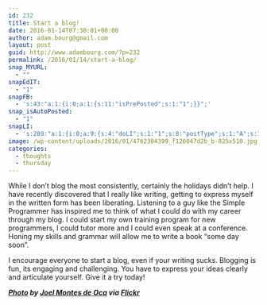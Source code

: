 ```yaml
---
id: 232
title: Start a blog!
date: 2016-01-14T07:30:01+00:00
author: adam.bourg@gmail.com
layout: post
guid: http://www.adambourg.com/?p=232
permalink: /2016/01/14/start-a-blog/
snap_MYURL:
  - ""
snapEdIT:
  - "1"
snapFB:
  - 's:43:"a:1:{i:0;a:1:{s:11:"isPrePosted";s:1:"1";}}";'
snap_isAutoPosted:
  - "1"
snapLI:
  - 's:289:"a:1:{i:0;a:9:{s:4:"doLI";s:1:"1";s:8:"postType";s:1:"A";s:10:"SNAPformat";s:41:"New post has been published on %SITENAME%";s:11:"SNAPformatT";s:18:"New Post - %TITLE%";s:9:"isAutoImg";s:1:"A";s:8:"imgToUse";s:0:"";s:9:"isAutoURL";s:1:"A";s:8:"urlToUse";s:0:"";s:11:"isPrePosted";s:1:"1";}}";'
image: /wp-content/uploads/2016/01/4762384399_f126047d2b_b-825x510.jpg
categories:
  - thoughts
  - thursday
---
```

While I don&#8217;t blog the most consistently, certainly the holidays didn&#8217;t help. I have recently discovered that I really like writing, getting to express myself in the written form has been liberating. Listening to a guy like the Simple Programmer has inspired me to think of what I could do with my career through my blog. I could start my own training program for new programmers, I could tutor more and I could even speak at a conference. Honing my skills and grammar will allow me to write a book &#8220;some day soon&#8221;.

I encourage everyone to start a blog, even if your writing sucks. Blogging is fun, its engaging and challenging. You have to express your ideas clearly and articulate yourself. Give it a try today!

_**<a href="https://www.flickr.com/photos/joelmontes/4762384399/in/photolist-8fQsXR-72SjZy-8A6XQV-bRSyM-cGyFqU-6HR8nH-72SjEQ-9myGw3-d7diQf-5hsZj6-7yVbNs-dRxVrv-t3j7g-7RMgBu-B2YPU-689RP6-7BdqH8-a9AWA1-6HRak8-bzW9T1-8Aa4Pm-9eKvZr-3YYWrM-867CsB-jgZaXy-7kPxbV-9mvEet-5b4DR5-bLPEDH-bisQyR-5gPsUf-ecU87t-qgVmen-aGQkp8-974n1w-7BdqHi-e8Usqo-rz3hij-9XwYzp-3Za1Bh-5XFsPv-7BdqHe-aHJLkF-8A6XSi-a9QAGs-mGzwru-8XTSWM-75WYfa-a9QCwf-8QGX7v" target="_blank">Photo</a> by <a href="https://www.flickr.com/photos/joelmontes/" target="_blank">Joel Montes de Oca</a> via <a href="https://www.flickr.com/" target="_blank">Flickr</a>**_

<div data-animation="no-animation" data-icons-animation="no-animation" data-overlay="" data-change-size="" data-button-size="1" style="font-size:1em;display:none;" class="supsystic-social-sharing supsystic-social-sharing-package-flat supsystic-social-sharing-content supsystic-social-sharing-content-align-center">
  <a class="social-sharing-button sharer-flat sharer-flat-1 counter-standard without-counter mail" target="_blank" title="Mail" href="#" data-nid="16" data-pid="1" data-post-id="232" data-url="http://www.adambourg.com/wp-admin/admin-ajax.php" data-action="" rel="nofollow"><i class="fa fa-fw fa-paper-plane"></i>
  
  <div class="counter-wrap standard">
    <span class="counter"></span>
  </div></a>
  
  <a class="social-sharing-button sharer-flat sharer-flat-1 counter-standard without-counter facebook" target="_blank" title="Facebook" href="http://www.facebook.com/sharer.php?u=http%3A%2F%2Fwww.adambourg.com%2F2016%2F01%2F14%2Fstart-a-blog%2F" data-nid="1" data-pid="1" data-post-id="232" data-url="http://www.adambourg.com/wp-admin/admin-ajax.php" data-action="" rel="nofollow"><i class="fa fa-fw fa-facebook"></i>
  
  <div class="counter-wrap standard">
    <span class="counter"></span>
  </div></a>
  
  <a class="social-sharing-button sharer-flat sharer-flat-1 counter-standard without-counter twitter" target="_blank" title="Twitter" href="https://twitter.com/share?url=http%3A%2F%2Fwww.adambourg.com%2F2016%2F01%2F14%2Fstart-a-blog%2F&text=Start+a+blog%21" data-nid="2" data-pid="1" data-post-id="232" data-url="http://www.adambourg.com/wp-admin/admin-ajax.php" data-action="" rel="nofollow"><i class="fa fa-fw fa-twitter"></i>
  
  <div class="counter-wrap standard">
    <span class="counter"></span>
  </div></a>
  
  <a class="social-sharing-button sharer-flat sharer-flat-1 counter-standard without-counter linkedin" target="_blank" title="Linkedin" href="https://www.linkedin.com/shareArticle?mini=true&title=Start+a+blog%21&url=http%3A%2F%2Fwww.adambourg.com%2F2016%2F01%2F14%2Fstart-a-blog%2F" data-nid="13" data-pid="1" data-post-id="232" data-url="http://www.adambourg.com/wp-admin/admin-ajax.php" data-action="" rel="nofollow"><i class="fa fa-fw fa-linkedin"></i>
  
  <div class="counter-wrap standard">
    <span class="counter"></span>
  </div></a>
  
  <a class="social-sharing-button sharer-flat sharer-flat-1 counter-standard without-counter reddit" target="_blank" title="Reddit" href="http://reddit.com/submit?url=http%3A%2F%2Fwww.adambourg.com%2F2016%2F01%2F14%2Fstart-a-blog%2F&title=Start+a+blog%21" data-nid="6" data-pid="1" data-post-id="232" data-url="http://www.adambourg.com/wp-admin/admin-ajax.php" data-action="" rel="nofollow"><i class="fa fa-fw fa-reddit"></i>
  
  <div class="counter-wrap standard">
    <span class="counter"></span>
  </div></a>
</div>
